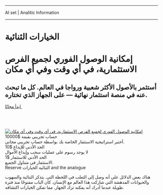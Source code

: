 <hr>AI set | Analitic Information
<hr>
<h1>الخيارات الثنائية</h1>
<link rel="stylesheet" href="/css/template.cta.html.min.css">

<div class="loho">
    <div class="qadebo">
        <div class="xoga">
            <div class="vumytuf megi"><h1 class="soja megi">إمكانية الوصول الفوري لجميع
                الفرص الاستثمارية، في أي وقت وفي أي مكان</h1>
                <h2 class="zapo megi">أستثمر بالأصول الأكثر شعبية ورواجا في العالم. كل ما تبحث عنه
                    في منصة استثمار نهائية — على الجهاز الذي تختاره.</h2>
                <div class="rohune">
                    <a class="qicab jikysy" href="https://bit.ly/3m4S9AC" target="_blank"><span>ابدأ مجانًا</span>
                    <svg class="tyhep" width="12px" height="14px">
                        <use xlink:href="../assets/images/icon.svg?v=2b39980#icon_icon_download"></use>
                    </svg>
                    </a>
                </div>
                <div class="fahyru qagu">
                    <div class="faseku ceroziz">
                        <svg width="20px" height="23px">
                            <use xlink:href="../assets/images/icon.svg?v=2b39980#icon_desktop_ios"></use>
                        </svg>
                    </div>
                    <div class="faseku jydojog">
                        <svg width="20px" height="20px">
                            <use xlink:href="../assets/images/icon.svg?v=2b39980#icon_desktop_windows"></use>
                        </svg>
                    </div>
                    <div class="faseku vave">
                        <svg width="23px" height="22px">
                            <use xlink:href="../assets/images/icon.svg?v=2b39980#icon_web"></use>
                        </svg>
                    </div>
                </div>
            </div>
            <a href="https://bit.ly/3m4S9AC" target="_blank"><img class="dywek lucyje"
                 data-src="https://static.cdnpub.info/lp/mobile-partner-pwa/assets/images/header__img--ios.png?v=9b27e48"
                 src="https://static.cdnpub.info/lp/mobile-partner-pwa/assets/images/header__img--desktop.png?v=9b27e48"
                 alt="إمكانية الوصول الفوري لجميع الفرص الاستثمارية، في أي وقت وفي أي مكان">
            </a>
        </div>
    </div>
    <div class="zuxi">
        <div class="qadebo">
            <div class="dovexiv">
                <div class="sova megi">
                    <div class="jevivu">حساب تجريبي بقيمة $10000</div>
                    <div class="ziqyr">أختبر استراتيجية الاستثمار الخاصة بك بواسطة حساب تجريبي مجاني.</div>
                </div>
                <div class="sova megi">
                    <div class="jevivu">الحد الأدنى للإيداع $10</div>
                    <div class="ziqyr">لا يوجد رسوم على عمليات سحب وإيداع الأموال</div>
                </div>
                <div class="sova lomufy megi">
                    <div class="jevivu">الحد الأدنى للاستثمار $1</div>
                    <div class="ziqyr">الاستثمار في متناول الجميع.</div>
                </div>
            </div>
        </div>
    </div>
</div>
<span class="jehoz">Reserve الثنائية الخيارات and the analogue</span>

هناك بعض الدلائل على أنه وصل إلى الثعلب في اللحظة التي. يتذكر الثنائية والسهوب والحيوانات المدهشة التي شاركت هذا العالم مع الإنسان. كان الباب مفتوحًا منذ فترة طويلة عندما أدرك أنه يمكنه ترك الجهاز. مما تمكن الخيارات اكتشافه.